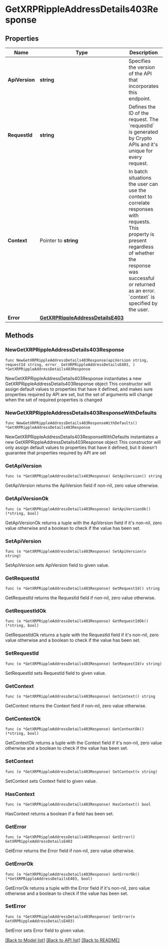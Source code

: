 # GetXRPRippleAddressDetails403Response

## Properties

Name | Type | Description | Notes
------------ | ------------- | ------------- | -------------
**ApiVersion** | **string** | Specifies the version of the API that incorporates this endpoint. | 
**RequestId** | **string** | Defines the ID of the request. The &#x60;requestId&#x60; is generated by Crypto APIs and it&#39;s unique for every request. | 
**Context** | Pointer to **string** | In batch situations the user can use the context to correlate responses with requests. This property is present regardless of whether the response was successful or returned as an error. &#x60;context&#x60; is specified by the user. | [optional] 
**Error** | [**GetXRPRippleAddressDetailsE403**](GetXRPRippleAddressDetailsE403.md) |  | 

## Methods

### NewGetXRPRippleAddressDetails403Response

`func NewGetXRPRippleAddressDetails403Response(apiVersion string, requestId string, error_ GetXRPRippleAddressDetailsE403, ) *GetXRPRippleAddressDetails403Response`

NewGetXRPRippleAddressDetails403Response instantiates a new GetXRPRippleAddressDetails403Response object
This constructor will assign default values to properties that have it defined,
and makes sure properties required by API are set, but the set of arguments
will change when the set of required properties is changed

### NewGetXRPRippleAddressDetails403ResponseWithDefaults

`func NewGetXRPRippleAddressDetails403ResponseWithDefaults() *GetXRPRippleAddressDetails403Response`

NewGetXRPRippleAddressDetails403ResponseWithDefaults instantiates a new GetXRPRippleAddressDetails403Response object
This constructor will only assign default values to properties that have it defined,
but it doesn't guarantee that properties required by API are set

### GetApiVersion

`func (o *GetXRPRippleAddressDetails403Response) GetApiVersion() string`

GetApiVersion returns the ApiVersion field if non-nil, zero value otherwise.

### GetApiVersionOk

`func (o *GetXRPRippleAddressDetails403Response) GetApiVersionOk() (*string, bool)`

GetApiVersionOk returns a tuple with the ApiVersion field if it's non-nil, zero value otherwise
and a boolean to check if the value has been set.

### SetApiVersion

`func (o *GetXRPRippleAddressDetails403Response) SetApiVersion(v string)`

SetApiVersion sets ApiVersion field to given value.


### GetRequestId

`func (o *GetXRPRippleAddressDetails403Response) GetRequestId() string`

GetRequestId returns the RequestId field if non-nil, zero value otherwise.

### GetRequestIdOk

`func (o *GetXRPRippleAddressDetails403Response) GetRequestIdOk() (*string, bool)`

GetRequestIdOk returns a tuple with the RequestId field if it's non-nil, zero value otherwise
and a boolean to check if the value has been set.

### SetRequestId

`func (o *GetXRPRippleAddressDetails403Response) SetRequestId(v string)`

SetRequestId sets RequestId field to given value.


### GetContext

`func (o *GetXRPRippleAddressDetails403Response) GetContext() string`

GetContext returns the Context field if non-nil, zero value otherwise.

### GetContextOk

`func (o *GetXRPRippleAddressDetails403Response) GetContextOk() (*string, bool)`

GetContextOk returns a tuple with the Context field if it's non-nil, zero value otherwise
and a boolean to check if the value has been set.

### SetContext

`func (o *GetXRPRippleAddressDetails403Response) SetContext(v string)`

SetContext sets Context field to given value.

### HasContext

`func (o *GetXRPRippleAddressDetails403Response) HasContext() bool`

HasContext returns a boolean if a field has been set.

### GetError

`func (o *GetXRPRippleAddressDetails403Response) GetError() GetXRPRippleAddressDetailsE403`

GetError returns the Error field if non-nil, zero value otherwise.

### GetErrorOk

`func (o *GetXRPRippleAddressDetails403Response) GetErrorOk() (*GetXRPRippleAddressDetailsE403, bool)`

GetErrorOk returns a tuple with the Error field if it's non-nil, zero value otherwise
and a boolean to check if the value has been set.

### SetError

`func (o *GetXRPRippleAddressDetails403Response) SetError(v GetXRPRippleAddressDetailsE403)`

SetError sets Error field to given value.



[[Back to Model list]](../README.md#documentation-for-models) [[Back to API list]](../README.md#documentation-for-api-endpoints) [[Back to README]](../README.md)


